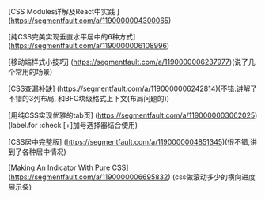 
[CSS Modules详解及React中实践 ]
(https://segmentfault.com/a/1190000004300065)

[纯CSS完美实现垂直水平居中的6种方式]
(https://segmentfault.com/a/1190000006108996)

[移动端样式小技巧]
(https://segmentfault.com/a/1190000006237977)(说了几个常用的场景)

[CSS查漏补缺]
(https://segmentfault.com/a/1190000006242814)(不错:讲解了不错的3列布局, 和BFC块级格式上下文(布局问题的))

[用纯CSS实现优雅的tab页]
(https://segmentfault.com/a/1190000003062025)(label.for :check [+]加号选择器结合使用)

[CSS居中完整版]
(https://segmentfault.com/a/1190000004851345)(很不错,讲到了各种居中情况)

[Making An Indicator With Pure CSS]
(https://segmentfault.com/a/1190000006695832) (css做滚动多少的横向进度展示条)
